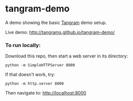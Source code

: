 # tangram-demo

A demo showing the basic [Tangram](http://github.com/tangrams/tangram) demo setup.

Live demo: http://tangrams.github.io/tangram-demo/

### To run locally:

Download this repo, then start a web server in its directory:

    python -m SimpleHTTPServer 8000
    
If that doesn't work, try:

    python -m http.server 8000
    
Then navigate to: [http://localhost:8000](http://localhost:8000)

